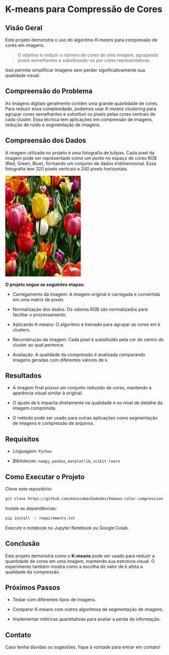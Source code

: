 # K-means para Compressão de Cores

## Visão Geral

Este projeto demonstra o uso do algoritmo *K-means* para compressão de cores em imagens. 
> O objetivo é reduzir o número de cores de uma imagem, agrupando pixels semelhantes e substituindo-os por cores representativas.

Isso permite simplificar imagens sem perder significativamente sua qualidade visual.

## Compreensão do Problema

As imagens digitais geralmente contêm uma grande quantidade de cores. Para reduzir essa complexidade, podemos usar *K-means clustering* para agrupar cores semelhantes e substituir os pixels pelas cores centrais de cada cluster. Essa técnica tem aplicações em compressão de imagens, redução de ruído e segmentação de imagens.

## Compreensão dos Dados
<div>
<p style="text-align:left"> A imagem utilizada no projeto é uma fotografia de tulipas. Cada pixel da imagem pode ser representado como um ponto no espaço de cores RGB (Red, Green, Blue), formando um conjunto de dados tridimensional. Essa fotografia tem 320 pixels verticais e 240 pixels horizontais.</p>
<img src="https://github.com/monicamachadodev/kmeans-color-compression/blob/main/img/tulips.jpg" alt="Imagem de varias Tulipas" style="center">
</div>

**O projeto segue as seguintes etapas:**

- Carregamento da imagem: A imagem original é carregada e convertida em uma matriz de pixels.

- Normalização dos dados: Os valores RGB são normalizados para facilitar o processamento.

- Aplicando K-means: O algoritmo é treinado para agrupar as cores em k clusters.

- Reconstrução da imagem: Cada pixel é substituído pela cor do centro do cluster ao qual pertence.

- Avaliação: A qualidade da compressão é analisada comparando imagens geradas com diferentes valores de k.

## Resultados

- A imagem final possui um conjunto reduzido de cores, mantendo a aparência visual similar à original.

- O ajuste de k impacta diretamente na qualidade e no nível de detalhe da imagem comprimida.

- O método pode ser usado para outras aplicações como segmentação de imagens e compressão de arquivos.

## Requisitos

- *Linguagem:* `Python`

- *Bibliotecas:* `numpy`, `pandas`, `matplotlib`, `scikit-learn`

## Como Executar o Projeto

Clone este repositório:
```bash
git clone https://github.com/monicamachadodev/kmeans-color-compression.git
```
Instale as dependências:
```bash
pip install -r requirements.txt
```
Execute o notebook no Jupyter Notebook ou Google Colab.

## Conclusão

Este projeto demonstra como o **K-means** pode ser usado para reduzir a quantidade de cores em uma imagem, mantendo sua estrutura visual. O experimento também mostra como a escolha do valor de k afeta a qualidade da compressão.

##  Próximos Passos

- Testar com diferentes tipos de imagens.

- Comparar K-means com outros algoritmos de segmentação de imagens.

- Implementar métricas quantitativas para avaliar a perda de informação.

##  Contato

Caso tenha dúvidas ou sugestões, fique à vontade para entrar em contato!

